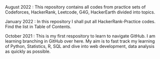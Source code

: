 August 2022 : This repository contains all codes from practice sets of Codeforces, HackerRank, Leetcode, G4G, HackerEarth divided into topics. 

January 2022 : In this repository I shall put all HackerRank-Practice codes. Find the list in Table of Contents.

October 2021 : This is my first respository to learn to navigate GitHub. I am learning branching in GitHub over here. My aim is to fast track my learning of Python, Statistics, R, SQL and dive into web development, data analysis as quickly as possible.





